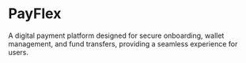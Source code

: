 # PayFlex
A digital payment platform designed for secure onboarding, wallet management, and fund transfers, providing a seamless experience for users.
